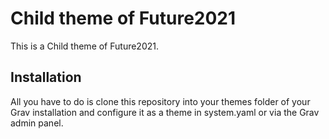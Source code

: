 # Child theme of Future2021

This is a Child theme of Future2021.

## Installation

All you have to do is clone this repository into your themes folder of your Grav installation and configure it as a theme in system.yaml or via the Grav admin panel.

